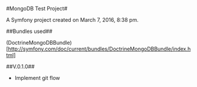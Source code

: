 #MongoDB Test Project#

A Symfony project created on March 7, 2016, 8:38 pm.

##Bundles used##

(DoctrineMongoDBBundle)[http://symfony.com/doc/current/bundles/DoctrineMongoDBBundle/index.html]

##V.0.1.0##

* Implement git flow

